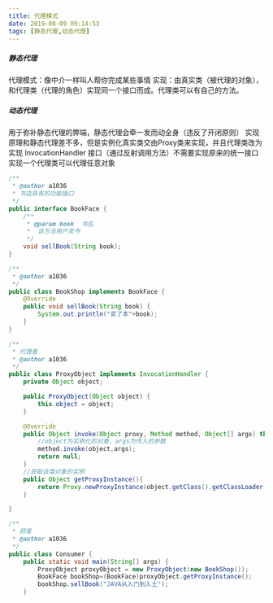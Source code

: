 ```yaml
---
title: 代理模式
date: 2019-08-09 09:14:53
tags: [静态代理,动态代理]
---
```

##### 静态代理
代理模式：像中介一样叫人帮你完成某些事情
实现：由真实类（被代理的对象），和代理类（代理的角色）实现同一个接口而成。代理类可以有自己的方法。
<!-- more -->
##### 动态代理
用于弥补静态代理的弊端，静态代理会牵一发而动全身（违反了开闭原则）
实现原理和静态代理差不多，但是实例化真实类交由Proxy类来实现，并且代理类改为 实现 InvocationHandler 接口（通过反射调用方法）不需要实现原来的统一接口
实现一个代理类可以代理任意对象
``` java
/**
 * @author a1036
 * 书店具有的功能接口
 */
public interface BookFace {
    /**
     * @param book  书名
     *  该方法用户卖书
     */
    void sellBook(String book);
}

```
``` java
/**
 * @author a1036
 */
public class BookShop implements BookFace {
    @Override
    public void sellBook(String book) {
        System.out.println("卖了本"+book);
    }
}

```
``` java
/**
 * 代理者
 * @author a1036
 */
public class ProxyObject implements InvocationHandler {
    private Object object;

    public ProxyObject(Object object) {
        this.object = object;
    }

    @Override
    public Object invoke(Object proxy, Method method, Object[] args) throws Throwable {
        //object为实例化的对象，args为传入的参数
        method.invoke(object,args);
        return null;
    }
    //获取该类对象的实例
    public Object getProxyInstance(){
        return Proxy.newProxyInstance(object.getClass().getClassLoader(),object.getClass().getInterfaces(),this);
    }

}
```
``` java
/**
 * 顾客
 * @author a1036
 */
public class Consumer {
    public static void main(String[] args) {
        ProxyObject proxyObject = new ProxyObject(new BookShop());
        BookFace bookShop=(BookFace)proxyObject.getProxyInstance();
        bookShop.sellBook("JAVA从入门到入土");
    }
```
